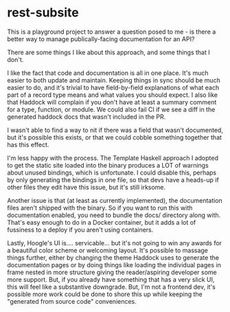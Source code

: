 # rest-subsite

This is a playground project to answer a question posed to me - is
there a better way to manage publically-facing documentation for an
API?

There are some things I like about this approach, and some things that I don't.

I like the fact that code and documentation is all in one place. It's
much easier to both update and maintain. Keeping things in sync should
be much easier to do, and it's trivial to have field-by-field
explanations of what each part of a record type means and what values
you should expect. I also like that Haddock will complain if you don't
have at least a summary comment for a type, function, or module. We
could also fail CI if we see a diff in the generated haddock docs that
wasn't included in the PR.

I wasn't able to find a way to nit if there was a field that wasn't
documented, but it's possible this exists, or that we could cobble
something together that has this effect.

I'm less happy with the process. The Template Haskell approach I
adopted to get the static site loaded into the binary produces a LOT
of warnings about unused bindings, which is unfortunate. I could
disable this, perhaps by only generating the bindings in one file, so
that devs have a heads-up if other files they edit have this issue,
but it's still irksome.

Another issue is that (at least as currently implemented), the
documentation files aren't shipped with the binary. So if you want to
run this with documentation enabled, you need to bundle the docs/
directory along with. That's easy enough to do in a Docker container,
but it adds a lot of fussiness to a deploy if you aren't using
containers.

Lastly, Hoogle's UI is.... servicable... but it's not going to win any
awards for a beautiful color scheme or welcoming layout. It's possible
to massage things further, either by changing the theme Haddock uses
to generate the documentation pages or by doing things like loading
the individual pages in frame nested in more structure giving the
reader/aspiring developer some more support. But, if you already have
something that has a very slick UI, this will feel like a substantive
downgrade. But, I'm not a frontend dev, it's possible more work could
be done to shore this up while keeping the "generated from source
code" conveniences.
